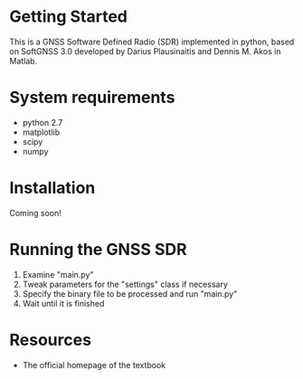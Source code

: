 # Getting Started

This is a GNSS Software Defined Radio (SDR) implemented in python, based on SoftGNSS 3.0 developed by Darius Plausinaitis and Dennis M. Akos in Matlab.

# System requirements

* python 2.7
* matplotlib
* scipy
* numpy

# Installation

Coming soon!

# Running the GNSS SDR

1. Examine "main.py"
2. Tweak parameters for the "settings" class if necessary
3. Specify the binary file to be processed and run "main.py"
4. Wait until it is finished


# Resources
* The official homepage of the textbook
 
